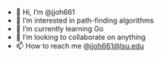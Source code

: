 - 👋 Hi, I’m @jjoh661
- 👀 I’m interested in path-finding algorithms
- 🌱 I’m currently learning Go
- 💞️ I’m looking to collaborate on anything
- 📫 How to reach me @jjoh661@lsu.edu

<!---
jjoh661/jjoh661 is a ✨ special ✨ repository because its `README.md` (this file) appears on your GitHub profile.
You can click the Preview link to take a look at your changes.
--->
